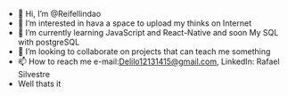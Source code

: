 - 👋 Hi, I’m @Reifellindao
- 👀 I’m interested in hava a space to upload my thinks on Internet
- 🌱 I’m currently learning JavaScript and React-Native and soon My SQL with postgreSQL
- 💞️ I’m looking to collaborate on projects that can teach me something
- 📫 How to reach me e-mail:Delilo12131415@gmail.com, LinkedIn: Rafael Silvestre 
- Well thats it

<!---
Reifellindao/Reifellindao is a ✨ special ✨ repository because its `README.md` (this file) appears on your GitHub profile.
You can click the Preview link to take a look at your changes.
--->
